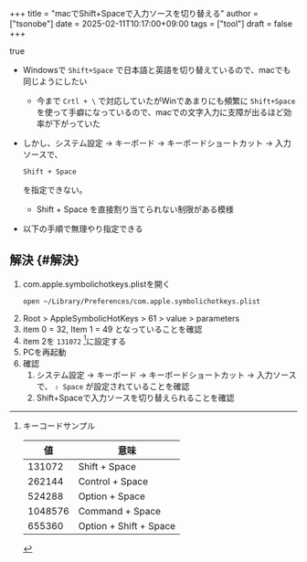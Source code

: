 +++
title = "macでShift+Spaceで入力ソースを切り替える"
author = ["tsonobe"]
date = 2025-02-11T10:17:00+09:00
tags = ["tool"]
draft = false
+++

true

-   Windowsで `Shift+Space` で日本語と英語を切り替えているので、macでも同じようにしたい
    -   今まで `Crtl + \` で対応していたがWinであまりにも頻繁に `Shift+Space` を使って手癖になっているので、macでの文字入力に支障が出るほど効率が下がっていた
-   しかし、システム設定 -&gt; キーボード -&gt; キーボードショートカット -&gt; 入力ソースで、
    ```nil
    Shift + Space
    ```
    を指定できない。

    -   Shift + Space を直接割り当てられない制限がある模様
-   以下の手順で無理やり指定できる


## 解決 {#解決}

1.  com.apple.symbolichotkeys.plistを開く
    ```nil
    open ~/Library/Preferences/com.apple.symbolichotkeys.plist
    ```
2.  Root &gt; AppleSymbolicHotKeys &gt; 61 &gt; value &gt; parameters
3.  item 0 = 32, Item 1 = 49 となっていることを確認
4.  item 2を `131072`&nbsp;[^fn:1]に設定する
5.  PCを再起動
6.  確認
    1.  システム設定 -&gt; キーボード -&gt; キーボードショートカット -&gt; 入力ソースで、 `⇧ Space` が設定されていることを確認
    2.  Shift+Spaceで入力ソースを切り替えられることを確認

[^fn:1]: キーコードサンプル

    | 値      | 意味                   |
    |--------|----------------------|
    | 131072  | Shift + Space          |
    | 262144  | Control + Space        |
    | 524288  | Option + Space         |
    | 1048576 | Command + Space        |
    | 655360  | Option + Shift + Space |
